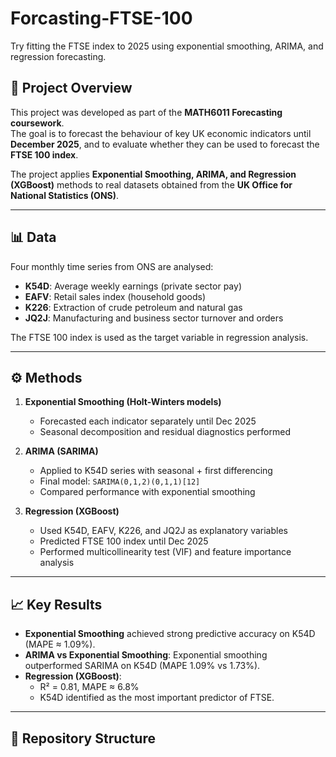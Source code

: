 # Forcasting-FTSE-100
Try fitting the FTSE index to 2025 using exponential smoothing, ARIMA, and regression forecasting.

## 📖 Project Overview
This project was developed as part of the **MATH6011 Forecasting coursework**.  
The goal is to forecast the behaviour of key UK economic indicators until **December 2025**, and to evaluate whether they can be used to forecast the **FTSE 100 index**.  

The project applies **Exponential Smoothing, ARIMA, and Regression (XGBoost)** methods to real datasets obtained from the **UK Office for National Statistics (ONS)**.

---

## 📊 Data
Four monthly time series from ONS are analysed:

- **K54D**: Average weekly earnings (private sector pay)  
- **EAFV**: Retail sales index (household goods)  
- **K226**: Extraction of crude petroleum and natural gas  
- **JQ2J**: Manufacturing and business sector turnover and orders  

The FTSE 100 index is used as the target variable in regression analysis.

---

## ⚙️ Methods
1. **Exponential Smoothing (Holt-Winters models)**  
   - Forecasted each indicator separately until Dec 2025  
   - Seasonal decomposition and residual diagnostics performed  

2. **ARIMA (SARIMA)**  
   - Applied to K54D series with seasonal + first differencing  
   - Final model: `SARIMA(0,1,2)(0,1,1)[12]`  
   - Compared performance with exponential smoothing  

3. **Regression (XGBoost)**  
   - Used K54D, EAFV, K226, and JQ2J as explanatory variables  
   - Predicted FTSE 100 index until Dec 2025  
   - Performed multicollinearity test (VIF) and feature importance analysis  

---

## 📈 Key Results
- **Exponential Smoothing** achieved strong predictive accuracy on K54D (MAPE ≈ 1.09%).  
- **ARIMA vs Exponential Smoothing**: Exponential smoothing outperformed SARIMA on K54D (MAPE 1.09% vs 1.73%).  
- **Regression (XGBoost)**:  
  - R² = 0.81, MAPE ≈ 6.8%  
  - K54D identified as the most important predictor of FTSE.  

---

## 📂 Repository Structure
